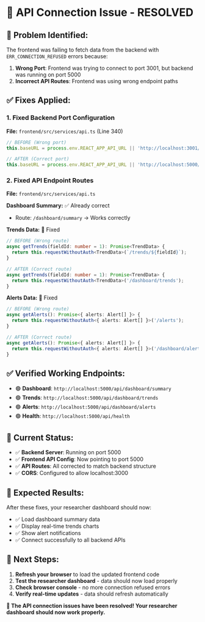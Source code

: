 # 🔧 API Connection Issue - RESOLVED

## 🐛 **Problem Identified:**
The frontend was failing to fetch data from the backend with `ERR_CONNECTION_REFUSED` errors because:

1. **Wrong Port**: Frontend was trying to connect to port 3001, but backend was running on port 5000
2. **Incorrect API Routes**: Frontend was using wrong endpoint paths

## ✅ **Fixes Applied:**

### **1. Fixed Backend Port Configuration**
**File:** `frontend/src/services/api.ts` (Line 340)
```typescript
// BEFORE (Wrong port)
this.baseURL = process.env.REACT_APP_API_URL || 'http://localhost:3001/api';

// AFTER (Correct port)
this.baseURL = process.env.REACT_APP_API_URL || 'http://localhost:5000/api';
```

### **2. Fixed API Endpoint Routes**
**File:** `frontend/src/services/api.ts`

**Dashboard Summary:** ✅ Already correct
- Route: `/dashboard/summary` → Works correctly

**Trends Data:** 🔧 Fixed
```typescript
// BEFORE (Wrong route)
async getTrends(fieldId: number = 1): Promise<TrendData> {
  return this.requestWithoutAuth<TrendData>(`/trends/${fieldId}`);
}

// AFTER (Correct route)
async getTrends(fieldId: number = 1): Promise<TrendData> {
  return this.requestWithoutAuth<TrendData>('/dashboard/trends');
}
```

**Alerts Data:** 🔧 Fixed
```typescript
// BEFORE (Wrong route)
async getAlerts(): Promise<{ alerts: Alert[] }> {
  return this.requestWithoutAuth<{ alerts: Alert[] }>('/alerts');
}

// AFTER (Correct route)
async getAlerts(): Promise<{ alerts: Alert[] }> {
  return this.requestWithoutAuth<{ alerts: Alert[] }>('/dashboard/alerts');
}
```

## ✅ **Verified Working Endpoints:**
- 🟢 **Dashboard**: `http://localhost:5000/api/dashboard/summary`
- 🟢 **Trends**: `http://localhost:5000/api/dashboard/trends`
- 🟢 **Alerts**: `http://localhost:5000/api/dashboard/alerts`
- 🟢 **Health**: `http://localhost:5000/api/health`

## 🚀 **Current Status:**
- ✅ **Backend Server**: Running on port 5000
- ✅ **Frontend API Config**: Now pointing to port 5000
- ✅ **API Routes**: All corrected to match backend structure
- ✅ **CORS**: Configured to allow localhost:3000

## 🧪 **Expected Results:**
After these fixes, your researcher dashboard should now:
- ✅ Load dashboard summary data
- ✅ Display real-time trends charts
- ✅ Show alert notifications
- ✅ Connect successfully to all backend APIs

## 📝 **Next Steps:**
1. **Refresh your browser** to load the updated frontend code
2. **Test the researcher dashboard** - data should now load properly
3. **Check browser console** - no more connection refused errors
4. **Verify real-time updates** - data should refresh automatically

**🎯 The API connection issues have been resolved! Your researcher dashboard should now work properly.**